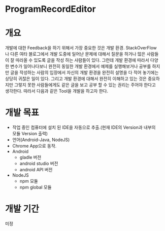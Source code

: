 # ProgramRecordEditor

# 개요

개발에 대한 Feedback을 하기 위해서 가장 중요한 것은 개발 환경.
StackOverFlow나 다른 여타 블로그에서 개발 도중에 일어난 문제에 대해서
질문을 하거나 많은 사람들이 잘 따라올 수 있도록 글을 작성 하는 사람들이 있다.
그런데 개발 환경에 따라서 다양한 변수가 일어나다보니 완전히 동일한 개발 환경에서
예제를 실행해보거나 공부를 하지만 글을 작성하는 사람의 입장에서 자신의 개발 환경을 완전히
설명을 다 적어 놓기에는 상당히 귀찮은 일이 있다.
그리고 개발 환경에 대해서 완전히 이해하고 있는 것은 중요하지만 그렇지 못한 사람들에게도
같은 글을 보고 공부 할 수 있는 권리는 주어야 한다고 생각한다.
따라서 다음과 같은 Tool을 개발을 하고자 한다.

# 개발 목표

- 작업 중인 컴퓨터에 설치 된 IDE을 자동으로 추출.(현재 IDE의 Version과 내부의 모듈 Version 출력)
- 언어(Android-Java, NodeJS)
- Chrome App으로 동작.
- Android
  - gladle 버전
  - android studio 버전
  - android API 버전
- NodeJS
  - npm 모듈
  - npm global 모듈
 
 # 개발 기간
 
 미정
